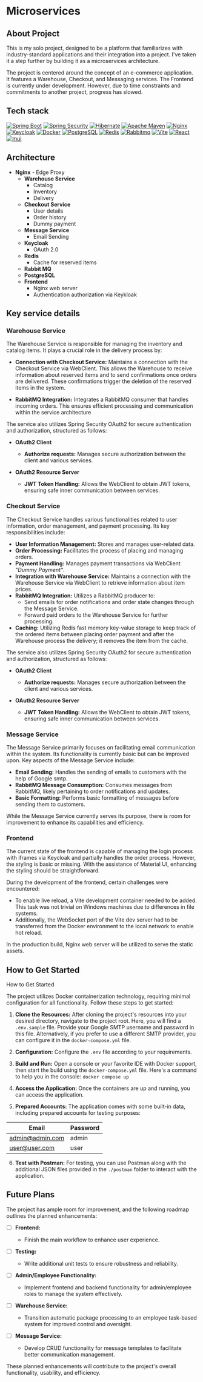 # Microservices 

## About Project

This is my solo project, designed to be a platform that familiarizes with industry-standard applications and their integration into a project. I've taken it a step further by building it as a microservices architecture.

The project is centered around the concept of an e-commerce application. It features a Warehouse, Checkout, and Messaging services. The Frontend is currently under development. However, due to time constraints and commitments to another project, progress has slowed.

## Tech stack

[![Spring Boot][springBoot-badge]][springBoot-url]
[![Spring Security][springSecurity-badge]][springSecurity-url] 
[![Hibernate][hibernate-badge]][hibernate-url] 
[![Apache Maven][apacheMaven-badge]][apacheMaven-url] 
[![Nginx][nginx-badge]][nginx-url] 
[![Keycloak][keycloak-badge]][keycloak-url] 
[![Docker][docker-badge]][docker-url]
[![PostgreSQL][postgresql-badge]][postgresql-url]
[![Redis][redis-badge]][redis-url]
[![Rabbitmq][rabbitmq-badge]][rabbitmq-url]
[![Vite][vite-badge]][vite-url]
[![React][react-badge]][react-url]
[![mui][mui-badge]][mui-url]

## Architecture

- **Nginx** - Edge Proxy
  - **Warehouse Service** 
    - Catalog
    - Inventory
    - Delivery
  - **Checkout Service**
    - User details
    - Order history
    - Dummy payment
  - **Message Service**
    - Email Sending
  - **Keycloak**
    - OAuth 2.0
  - **Redis**
    - Cache for reserved items
  - **Rabbit MQ**
  - **PostgreSQL**
  - **Frontend**
    - Nginx web server
    - Authentication authorization via Keykloak

## Key service details

### Warehouse Service

The Warehouse Service is responsible for managing the inventory and catalog items. It plays a crucial role in the delivery process by:

- **Connection with Checkout Service:** Maintains a connection with the Checkout Service via WebClient. This allows the Warehouse to receive information about reserved items and to send confirmations once orders are delivered. These confirmations trigger the deletion of the reserved items in the system.

- **RabbitMQ Integration:** Integrates a RabbitMQ consumer that handles incoming orders. This ensures efficient processing and communication within the service architecture

The service also utilizes Spring Security OAuth2 for secure authentication and authorization, structured as follows:
- **OAuth2 Client**
  - **Authorize requests:** Manages secure authorization between the client and various services.

- **OAuth2 Resource Server**
  - **JWT Token Handling:** Allows the WebClient to obtain JWT tokens, ensuring safe inner communication between services.

### Checkout Service 

The Checkout Service handles various functionalities related to user information, order management, and payment processing. Its key responsibilities include:

- **User Information Management:** Stores and manages user-related data.
- **Order Processing:** Facilitates the process of placing and managing orders.
- **Payment Handling:** Manages payment transactions via WebClient *"Dummy Payment"*.
- **Integration with Warehouse Service:** Maintains a connection with the Warehouse Service via WebClient to retrieve information about item prices.
- **RabbitMQ Integration:** Utilizes a RabbitMQ producer to:
  - Send emails for order notifications and order state changes through the Message Service.
  - Forward paid orders to the Warehouse Service for further processing.
- **Caching:** Utilizing Redis fast memory key-value storage to keep track of the ordered items between placing order payment and after the Warehouse process the delivery; it removes the item from the cache.

The service also utilizes Spring Security OAuth2 for secure authentication and authorization, structured as follows:
- **OAuth2 Client**
  - **Authorize requests:** Manages secure authorization between the client and various services.

- **OAuth2 Resource Server**
  - **JWT Token Handling:** Allows the WebClient to obtain JWT tokens, ensuring safe inner communication between services.

### Message Service

The Message Service primarily focuses on facilitating email communication within the system. Its functionality is currently basic but can be improved upon. Key aspects of the Message Service include:

- **Email Sending:** Handles the sending of emails to customers with the help of Google smtp.
- **RabbitMQ Message Consumption:** Consumes messages from RabbitMQ, likely pertaining to order notifications and updates.
- **Basic Formatting:** Performs basic formatting of messages before sending them to customers.

While the Message Service currently serves its purpose, there is room for improvement to enhance its capabilities and efficiency.

### Frontend 

The current state of the frontend is capable of managing the login process with iframes via Keycloak and partially handles the order process. However, the styling is basic or missing. With the assistance of Material UI, enhancing the styling should be straightforward.

During the development of the frontend, certain challenges were encountered:
- To enable live reload, a Vite development container needed to be added. This task was not trivial on Windows machines due to differences in file systems.
- Additionally, the WebSocket port of the Vite dev server had to be transferred from the Docker environment to the local network to enable hot reload.

In the production build, Nginx web server will be utilized to serve the static assets.

## How to Get Started
How to Get Started

The project utilizes Docker containerization technology, requiring minimal configuration for all functionality. Follow these steps to get started:

1. **Clone the Resources:**
   After cloning the project's resources into your desired directory, navigate to the project root. Here, you will find a `.env.sample` file. Provide your Google SMTP username and password in this file. Alternatively, if you prefer to use a different SMTP provider, you can configure it in the `docker-compose.yml` file.

1. **Configuration:**
   Configure the `.env` file according to your requirements.

1. **Build and Run:**
   Open a console or your favorite IDE with Docker support, then start the build using the `docker-compose.yml` file. Here's a command to help you in the console: `docker compose up`


1. **Access the Application:**
Once the containers are up and running, you can access the application.

1. **Prepared Accounts:**
The application comes with some built-in data, including prepared accounts for testing purposes:

  | Email | Password |
  | --- | --- |
  | admin@admin.com | admin |
  | user@user.com | user |

6. **Test with Postman:**
For testing, you can use Postman along with the additional JSON files provided in the `./postman` folder to interact with the application.

## Future Plans

The project has ample room for improvement, and the following roadmap outlines the planned enhancements:

- [ ] **Frontend:**
  - Finish the main workflow to enhance user experience.

- [ ] **Testing:**
  - Write additional unit tests to ensure robustness and reliability.

- [ ] **Admin/Employee Functionality:**
  - Implement frontend and backend functionality for admin/employee roles to manage the system effectively.

- [ ] **Warehouse Service:**
  - Transition automatic package processing to an employee task-based system for improved control and oversight.

- [ ] **Message Service:**
  - Develop CRUD functionality for message templates to facilitate better communication management.

These planned enhancements will contribute to the project's overall functionality, usability, and efficiency.

<!-- Badge links -->
[springBoot-badge]: https://img.shields.io/badge/spring_boot-black?style=for-the-badge&logo=springboot&logoColor=white
[springSecurity-badge]: https://img.shields.io/badge/spring_security-black?style=for-the-badge&logo=springsecurity&logoColor=white
[hibernate-badge]: https://img.shields.io/badge/hibernate-black?style=for-the-badge&logo=hibernate&logoColor=white
[apacheMaven-badge]: https://img.shields.io/badge/apache_maven-black?style=for-the-badge&logo=apachemaven&logoColor=white
[nginx-badge]: https://img.shields.io/badge/nginx-black?style=for-the-badge&logo=nginx&logoColor=white
[keycloak-badge]: https://img.shields.io/badge/keycloak-black?style=for-the-badge&logo=keycloak&logoColor=white
[docker-badge]: https://img.shields.io/badge/docker-black?style=for-the-badge&logo=docker&logoColor=white
[postgresql-badge]: https://img.shields.io/badge/postgresql-black?style=for-the-badge&logo=postgresql&logoColor=white
[redis-badge]: https://img.shields.io/badge/redis-black?style=for-the-badge&logo=redis&logoColor=white
[rabbitmq-badge]: https://img.shields.io/badge/rabbitmq-black?style=for-the-badge&logo=rabbitmq&logoColor=white
[react-badge]: https://img.shields.io/badge/react-black?style=for-the-badge&logo=react&logoColor=white
[vite-badge]: https://img.shields.io/badge/vite-black?style=for-the-badge&logo=vite&logoColor=white
[mui-badge]: https://img.shields.io/badge/Material_UI-black?style=for-the-badge&logo=mui&logoColor=white

<!-- Project url -->
[springBoot-url]: https://spring.io/projects/spring-boot
[springSecurity-url]: https://docs.spring.io/spring-security/reference/servlet/oauth2/index.html
[hibernate-url]: https://docs.spring.io/spring-framework/reference/data-access/orm/hibernate.html
[apachemaven-url]: https://maven.apache.org/
[nginx-url]: https://www.nginx.com/
[keycloak-url]: https://www.keycloak.org/
[docker-url]: https://www.docker.com/
[postgresql-url]: https://www.postgresql.org/
[redis-url]: https://redis.io/
[rabbitmq-url]: https://www.rabbitmq.com/
[react-url]: https://react.dev/
[vite-url]: https://vitejs.dev/
[mui-url]: https://mui.com/

